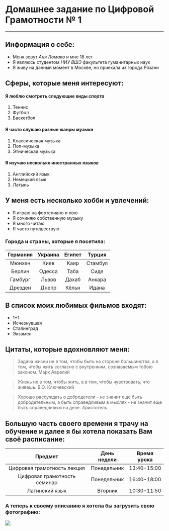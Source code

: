 # Домашнее задание по Цифровой Грамотности № 1
* * *

## Информация о себе:
* Меня зовут *Аня Ломако* и мне 18 лет
* Я являюсь студентом  *НИУ ВШЭ* факультета гуманитарных наук
* Я живу на данный момент в Москве, но приехала из города Рязани
## Сферы, которые меня интересуют:
#### Я люблю смотреть следующие виды *спорта*
1. Теннис
2. Футбол 
3. Баскетбол 
#### Я часто слушаю разные жанры *музыки*
1. Классическая музыка
2. Поп-музыка
3. Этническая музыка
#### Я изучаю несколько иностранных *языков*
1. Английский язык
2. Немецкий язык
3. Латынь
## У меня есть несколько хобби и увлечений:
   * Я играю на фортепиано и пою
   * Я сочиняю собственную музыку
   * Я много читаю 
   * Я часто путешествую 
### Города и страны, которые я посетила:
| Германия  | Украина  | Египет  | Турция  |
|:---------:|:--------:|:-------:|:-------:|
|Мюнхен     |Киев      |Каир     |Стамбул  |
|Берлин     |Одесса    |Таба     |Сиде     |
|Гамбург    |Львов     |Дахаб    |Анкара   |
|Дрезден    |Днепр     |Кёльн    |Идана    |
## В список моих любимых фильмов входят:
- 1+1
- Исчезнувшая
- Сталинград
- Экзамен
## Цитаты, которые вдохновляют меня: 
>Задача жизни не в том, чтобы быть на стороне большинства, а в том, чтобы жить согласно с внутренним, сознаваемым тобою законом. Марк Аврелий

>Жизнь не в том, чтобы жить, а в том, чтобы чувствовать, что живешь. В.О. Ключевский

>Хорошо рассуждать о добродетели - не значит еще быть добродетельным, а быть справедливым в мыслях - не значит еще быть справедливым на деле. Аристотель 
## Большую часть своего времени я трачу на обучение и далее я бы хотела показать Вам своё расписание: 
Предмет|День недели|Время урока|
|:---:|:---:|:---:|
Цифровая грамотность лекция|Понедельник|13:40-15:00|
Цифровая грамотность семинар|Понедельник|16:40-18:00|
Латинский язык|Вторник|10:30-11:50
### А теперь к своему описанию я хотела бы загрузить свою фотографию:
![](https://lh3.googleusercontent.com/-P6ZnY_4i5uA/WmNpaaDrvzI/AAAAAAAABkQ/SYz3gVltylIYTOds8C9euUkftFlfpqJ6QCJoC/w530-h530-n-rw/aI5cSLm3SXk.jpg)

